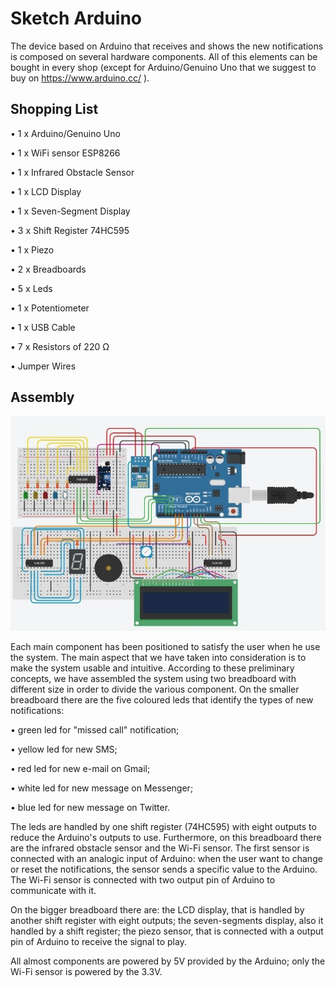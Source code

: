 # Sketch Arduino
The device based on Arduino that receives and shows the new notifications is composed on several hardware components. All of this elements can be bought in every shop (except for Arduino/Genuino Uno that we suggest to buy on https://www.arduino.cc/ ).

## Shopping List

•	1 x Arduino/Genuino Uno

•	1 x WiFi sensor ESP8266

•	1 x Infrared Obstacle Sensor

•	1 x LCD Display

•	1 x Seven-Segment Display

•	3 x Shift Register 74HC595

•	1 x Piezo

•	2 x Breadboards

•	5 x Leds

•	1 x Potentiometer

•	1 x USB Cable

•	7 x Resistors of 220 Ω

•	Jumper Wires

## Assembly

![alt text](https://github.com/brunofor/NotifyMe/blob/master/Arduino/NotifyMe%20-%20Circuit%20Diagram.JPG)

Each main component has been positioned to satisfy the user when he use the system. The main aspect that we have taken into consideration is  to make the system usable and intuitive. 
According to these preliminary concepts, we have assembled the system using two breadboard with different size in order to divide the various component. On the smaller breadboard there are the five coloured leds that identify the types of new notifications:

•	green led for "missed call" notification;

• yellow led for new SMS;

• red led for new e-mail on Gmail;

• white led for new message on Messenger;

• blue led for new message on Twitter.


The leds are handled by one shift register (74HC595) with eight outputs to reduce the Arduino's outputs to use. 
Furthermore, on this breadboard there are the infrared obstacle sensor and the Wi-Fi sensor. The first sensor is connected with an analogic input of Arduino: when the user want to change or reset the notifications, the sensor sends a specific value to the Arduino. The Wi-Fi sensor is connected with two output pin of Arduino to communicate with it.

On the bigger breadboard there are: the LCD display, that is handled by another shift register with eight outputs; the seven-segments display, also it handled by a shift register; the piezo sensor, that is connected with a output pin of Arduino to receive the signal to play. 

All almost components are powered by 5V provided by the Arduino; only the Wi-Fi sensor is powered by the 3.3V.
